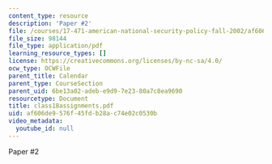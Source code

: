 ```yaml
---
content_type: resource
description: 'Paper #2'
file: /courses/17-471-american-national-security-policy-fall-2002/af606de9576f45fdb28ac74e02c0530b_class18assignments.pdf
file_size: 98144
file_type: application/pdf
learning_resource_types: []
license: https://creativecommons.org/licenses/by-nc-sa/4.0/
ocw_type: OCWFile
parent_title: Calendar
parent_type: CourseSection
parent_uid: 6be13a02-adeb-e9d9-7e23-80a7c8ea9690
resourcetype: Document
title: class18assignments.pdf
uid: af606de9-576f-45fd-b28a-c74e02c0530b
video_metadata:
  youtube_id: null
---
```

Paper #2